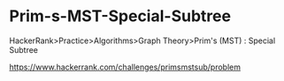 
# Prim-s-MST-Special-Subtree

HackerRank>Practice>Algorithms>Graph Theory>Prim's (MST) : Special Subtree

https://www.hackerrank.com/challenges/primsmstsub/problem
